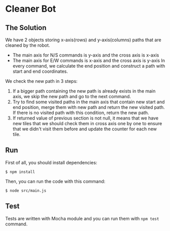 # Cleaner Bot

## The Solution

We have 2 objects storing x-axis(rows) and y-axis(columns) paths that are cleaned by the robot.

* The main axis for N/S commands is y-axis and the cross axis is x-axis
* The main axis for E/W commands is x-axis and the cross axis is y-axis
In every command, we calculate the end position and construct a path with start and end coordinates.

We check the new path in 3 steps:

1) If a bigger path containing the new path is already exists in the main axis, we skip the new path and go to the next command.
2) Try to find some visited paths in the main axis that contain new start and end position, merge them with new path and return the new visited path. If there is no visited path with this condition, return the new path.
3) If returned value of previous section is not null, it means that we have new tiles that we should check them in cross axis one by one to ensure that we didn't visit them before and update the counter for each new tile.

## Run

First of all, you should install dependencies:

`$ npm install`

Then, you can run the code with this command:

`$ node src/main.js`

## Test

Tests are written with Mocha module and you can run them with `npm test` command.
